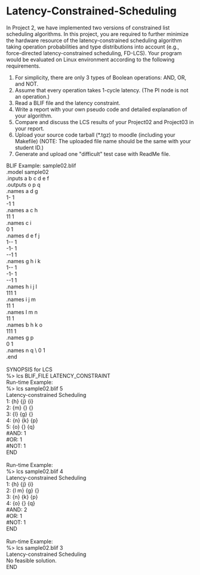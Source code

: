 # Latency-Constrained-Scheduling
In Project 2, we have implemented two versions of constrained list scheduling algorithms.
In this project, you are required to further minimize the hardware resource of the
latency-constrained scheduling algorithm taking operation probabilities and type distributions
into account (e.g., force-directed latency-constrained scheduling, FD-LCS). Your program
would be evaluated on Linux environment according to the following requirements.


1. For simplicity, there are only 3 types of Boolean operations: AND, OR, and NOT.
2. Assume that every operation takes 1-cycle latency. (The PI node is not an operation.)
3. Read a BLIF file and the latency constraint.
4. Write a report with your own pseudo code and detailed explanation of your algorithm.
5. Compare and discuss the LCS results of your Project02 and Project03 in your report.
6. Upload your source code tarball (*.tgz) to moodle (including your Makefile)
(NOTE: The uploaded file name should be the same with your student ID.)
7. Generate and upload one "difficult" test case with ReadMe file.



BLIF Example: sample02.blif \
.model sample02 \
.inputs a b c d e f \
.outputs o p q \
.names a d g \
1- 1 \
-1 1 \
.names a c h  \
11 1  \
.names c i  \
0 1  \
.names d e f j  \
1-- 1  \
-1- 1  \
--1 1  \
.names g h i k \
1-- 1 \
-1- 1 \
--1 1 \
.names h i j l \
111 1 \
.names i j m \
11 1 \
.names l m n \
11 1 \
.names b h k o \
111 1 \
.names g p \
0 1 \
.names n q \ 
0 1 \
.end  
 \
SYNOPSIS for LCS \
%> lcs BLIF_FILE LATENCY_CONSTRAINT \
Run-time Example: \
%> lcs sample02.blif 5 \
Latency-constrained Scheduling \
1: {h} {j} {i} \
2: {m} {} {} \
3: {l} {g} {} \
4: {n} {k} {p} \
5: {o} {} {q} \
#AND: 1 \
#OR: 1 \
#NOT: 1 \
END \
 \
Run-time Example: \
%> lcs sample02.blif 4 \
Latency-constrained Scheduling \
1: {h} {j} {i} \
2: {l m} {g} {} \
3: {n} {k} {p} \
4: {o} {} {q} \
#AND: 2 \
#OR: 1 \
#NOT: 1 \
END \
 \
Run-time Example: \
%> lcs sample02.blif 3 \
Latency-constrained Scheduling \
No feasible solution. \
END 
